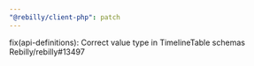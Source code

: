 ```yaml
---
"@rebilly/client-php": patch
---
```


fix(api-definitions): Correct value type in TimelineTable schemas Rebilly/rebilly#13497
